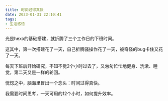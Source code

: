 ```yaml
---
title: 时间过得真快
date: 2023-01-31 22:10:41
tags:
- 生活感悟
---
```


光是hexo的基础搭建，就折腾了三个工作日的下班时间。

这其中，第一次搭建花了一天，自己折腾骚操作花了一天，被奇怪的bug卡住又花了一天。

每天下班后开始研究，不知不觉2个小时过去了，又匆匆忙忙地健身、洗漱、睡觉，第二天又是一样的轮回。

恍惚之中，脑海里冒出一个念头：时间过得真快。



我需要时间思考，一天可用的12个小时，如何提升效率。



